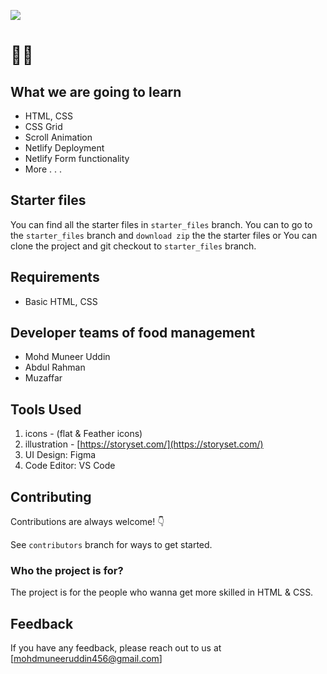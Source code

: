 ![](./readmeImg/banner.png)

#  👨‍🍳

## What we are going to learn

- HTML, CSS
- CSS Grid
- Scroll Animation
- Netlify Deployment
- Netlify Form functionality
- More . . .

## Starter files

You can find all the starter files in `starter_files` branch. You can to go to the `starter_files` branch and `download zip` the the starter files or You can clone the project and git checkout to `starter_files` branch.

## Requirements

- Basic HTML, CSS

## Developer teams of food management

- Mohd Muneer Uddin 
- Abdul Rahman
- Muzaffar

## Tools Used

1. icons - (flat & Feather icons)
2. illustration - [https://storyset.com/](https://storyset.com/)
3. UI Design: Figma
4. Code Editor: VS Code

## Contributing

Contributions are always welcome! 👇

See `contributors` branch for ways to get started.

### Who the project is for?

The project is for the people who wanna get more skilled in HTML & CSS.

## Feedback

If you have any feedback, please reach out to us at [mohdmuneeruddin456@gmail.com]

